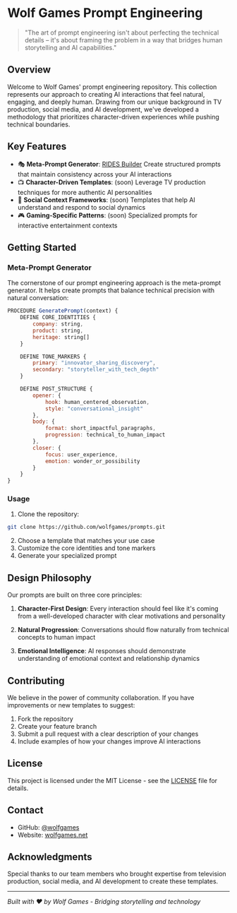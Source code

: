 # Wolf Games Prompt Engineering

> "The art of prompt engineering isn't about perfecting the technical details – it's about framing the problem in a way that bridges human storytelling and AI capabilities."

## Overview

Welcome to Wolf Games' prompt engineering repository. This collection represents our approach to creating AI interactions that feel natural, engaging, and deeply human. Drawing from our unique background in TV production, social media, and AI development, we've developed a methodology that prioritizes character-driven experiences while pushing technical boundaries.

## Key Features

- 🎭 **Meta-Prompt Generator**: [RIDES Builder](https://github.com/wolfgames/prompts/blob/main/RIDES%20builder) Create structured prompts that maintain consistency across your AI interactions
- 📺 **Character-Driven Templates**: (soon) Leverage TV production techniques for more authentic AI personalities
- 🔄 **Social Context Frameworks**: (soon) Templates that help AI understand and respond to social dynamics
- 🎮 **Gaming-Specific Patterns**: (soon) Specialized prompts for interactive entertainment contexts

## Getting Started

### Meta-Prompt Generator

The cornerstone of our prompt engineering approach is the meta-prompt generator. It helps create prompts that balance technical precision with natural conversation:

```javascript
PROCEDURE GeneratePrompt(context) {
    DEFINE CORE_IDENTITIES {
        company: string,
        product: string,
        heritage: string[]
    }

    DEFINE TONE_MARKERS {
        primary: "innovator_sharing_discovery",
        secondary: "storyteller_with_tech_depth"
    }

    DEFINE POST_STRUCTURE {
        opener: {
            hook: human_centered_observation,
            style: "conversational_insight"
        },
        body: {
            format: short_impactful_paragraphs,
            progression: technical_to_human_impact
        },
        closer: {
            focus: user_experience,
            emotion: wonder_or_possibility
        }
    }
}
```

### Usage

1. Clone the repository:
```bash
git clone https://github.com/wolfgames/prompts.git
```

2. Choose a template that matches your use case
3. Customize the core identities and tone markers
4. Generate your specialized prompt

## Design Philosophy

Our prompts are built on three core principles:

1. **Character-First Design**: Every interaction should feel like it's coming from a well-developed character with clear motivations and personality

2. **Natural Progression**: Conversations should flow naturally from technical concepts to human impact

3. **Emotional Intelligence**: AI responses should demonstrate understanding of emotional context and relationship dynamics

## Contributing

We believe in the power of community collaboration. If you have improvements or new templates to suggest:

1. Fork the repository
2. Create your feature branch
3. Submit a pull request with a clear description of your changes
4. Include examples of how your changes improve AI interactions

## License

This project is licensed under the MIT License - see the [LICENSE](LICENSE) file for details.

## Contact

- GitHub: [@wolfgames](https://github.com/wolfgames)
- Website: [wolfgames.net](https://wolfgames.net)

## Acknowledgments

Special thanks to our team members who brought expertise from television production, social media, and AI development to create these templates.

---

*Built with ❤️ by Wolf Games - Bridging storytelling and technology*
